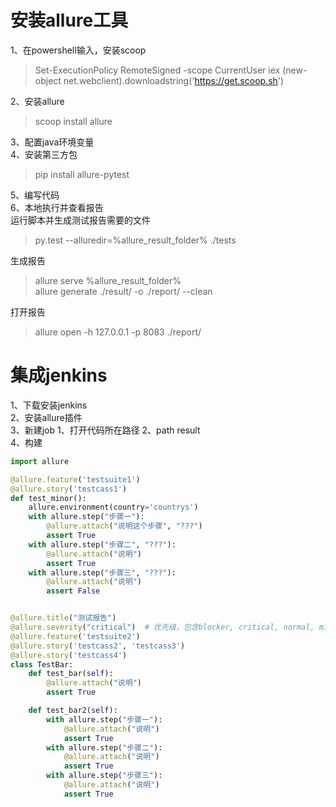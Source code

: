 
# 安装allure工具
1、在powershell输入，安装scoop
>Set-ExecutionPolicy RemoteSigned -scope CurrentUser iex (new-object net.webclient).downloadstring('https://get.scoop.sh') 

2、安装allure
>scoop install allure 

3、配置java环境变量   
4、安装第三方包
>pip install allure-pytest   

5、编写代码  
6、本地执行并查看报告  
运行脚本并生成测试报告需要的文件 
>py.test --alluredir=%allure_result_folder% ./tests   

生成报告   
>allure serve %allure_result_folder%  
allure generate ./result/ -o ./report/ --clean     

打开报告   
>allure open -h 127.0.0.1 -p 8083 ./report/  


# 集成jenkins
1、下载安装jenkins  
2、安装allure插件  
3、新建job   1、打开代码所在路径   2、path result  
4、构建  

```py
import allure

@allure.feature('testsuite1')
@allure.story('testcass1')
def test_minor():
    allure.environment(country='countrys')
    with allure.step("步骤一"):
        @allure.attach("说明这个步骤", "???")
        assert True
    with allure.step("步骤二", "???"):
        @allure.attach("说明")
        assert True
    with allure.step("步骤三", "???"):
        @allure.attach("说明")
        assert False


@allure.title("测试报告")
@allure.severity("critical")  # 优先级，包含blocker, critical, normal, minor, trivial 几个不同的等级
@allure.feature('testsuite2')
@allure.story('testcass2', 'testcass3')
@allure.story('testcass4')
class TestBar:
    def test_bar(self):
        @allure.attach("说明")
        assert True

    def test_bar2(self):
        with allure.step("步骤一"):
            @allure.attach("说明")
            assert True
        with allure.step("步骤二"):
            @allure.attach("说明")
            assert True
        with allure.step("步骤三"):
            @allure.attach("说明")
            assert True
```